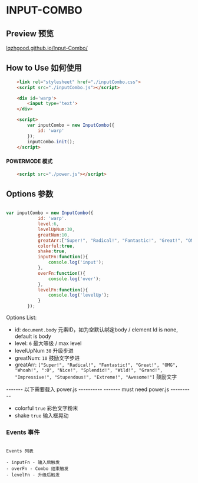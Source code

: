 # INPUT-COMBO

## Preview 预览

[lqzhgood.github.io/Input-Combo/](lqzhgood.github.io/Input-Combo/)

## How to Use 如何使用

```HTML
    <link rel="stylesheet" href="./inputCombo.css">
    <script src="./inputCombo.js"></script>

    <div id='warp'>
        <input type='text'>
    </div>

    <script>
        var inputCombo = new InputCombo({
            id: 'warp'
        });
        inputCombo.init();
    </script>
```
#### POWERMODE 模式

```HTML
    <script src="./power.js"></script>
```

## Options 参数

```javascript

var inputCombo = new InputCombo({
            id: 'warp'.
            level:6,
            levelUpNum:30,
            greatNum:10,
            greatArr:["Super!", "Radical!", "Fantastic!", "Great!", "OMG", "Whoah!", ":O", "Nice!", "Splendid!", "Wild!", "Grand!", "Impressive!", "Stupendous!", "Extreme!", "Awesome!"],
            colorful:true,
            shake:true,
            inputFn:function(){
                console.log('input');
            },
            overFn:function(){
                console.log('over');
            },
            levelFn:function(){
                console.log('levelUp');
            }
        });
```


Options List:

- id: `document.body` 元素ID，如为空默认绑定body / element Id is none, default is body
- level: `6` 最大等级 / max level
- levelUpNum `30` 升级步进
- greatNum: `10` 鼓励文字步进
- greatArr: `["Super!", "Radical!", "Fantastic!", "Great!", "OMG", "Whoah!", ":O", "Nice!", "Splendid!", "Wild!", "Grand!", "Impressive!", "Stupendous!", "Extreme!", "Awesome!"]` 鼓励文字

------- 以下需要载入 power.js ----------
------- must need power.js ----------
- colorful `true` 彩色文字粉末
- shake `true` 输入框晃动



### Events 事件
 
```

Events 列表

- inputFn - 输入后触发 
- overFn - Combo 结束触发
- levelFn - 升级后触发
